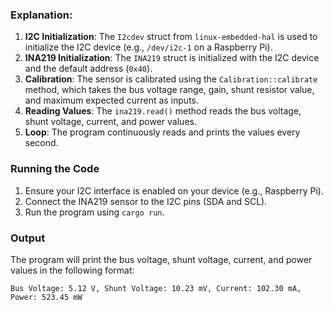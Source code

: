 ### Explanation:
1. **I2C Initialization**: The `I2cdev` struct from `linux-embedded-hal` is used to initialize the I2C device (e.g., `/dev/i2c-1` on a Raspberry Pi).
2. **INA219 Initialization**: The `INA219` struct is initialized with the I2C device and the default address (`0x40`).
3. **Calibration**: The sensor is calibrated using the `Calibration::calibrate` method, which takes the bus voltage range, gain, shunt resistor value, and maximum expected current as inputs.
4. **Reading Values**: The `ina219.read()` method reads the bus voltage, shunt voltage, current, and power values.
5. **Loop**: The program continuously reads and prints the values every second.

### Running the Code
1. Ensure your I2C interface is enabled on your device (e.g., Raspberry Pi).
2. Connect the INA219 sensor to the I2C pins (SDA and SCL).
3. Run the program using `cargo run`.

### Output
The program will print the bus voltage, shunt voltage, current, and power values in the following format:

```
Bus Voltage: 5.12 V, Shunt Voltage: 10.23 mV, Current: 102.30 mA, Power: 523.45 mW
```
